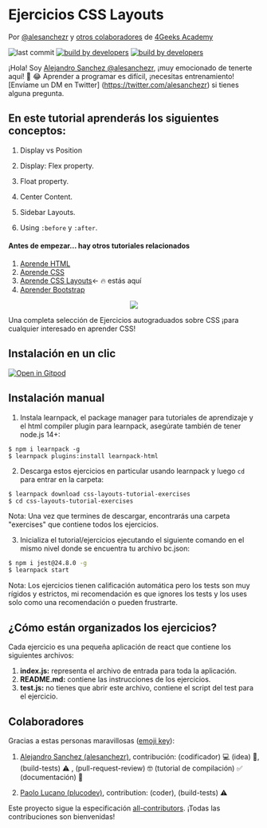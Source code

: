 <!-- hide -->
# Ejercicios CSS Layouts 

Por [@alesanchezr](https://twitter.com/alesanchezr) y [otros colaboradores](https://github.com/4GeeksAcademy/css-layouts-tutorial-exercises/graphs/contributors) de [4Geeks Academy](http://4geeksacademy.co/)

![last commit](https://img.shields.io/github/last-commit/4geeksacademy/css-layouts-tutorial-exercises)
[![build by developers](https://img.shields.io/badge/build_by-Developers-blue)](https://breatheco.de)
[![build by developers](https://img.shields.io/twitter/follow/4geeksacademy?style=social&logo=twitter)](https://twitter.com/4geeksacademy)

¡Hola! Soy [Alejandro Sanchez @alesanchezr](https://github.com/alesanchezr), ¡muy emocionado de tenerte aquí! 🎉 😂 Aprender a programar es difícil, ¡necesitas entrenamiento! [Envíame un DM en Twitter] (https://twitter.com/alesanchezr) si tienes alguna pregunta. 
<!-- endhide -->
## En este tutorial aprenderás los siguientes conceptos:

1. Display vs Position

2. Display: Flex property.

3. Float property.

4. Center Content.

5. Sidebar Layouts.

6. Using `:before` y `:after`.
<!-- hide -->
#### Antes de empezar... hay otros tutoriales relacionados 
<ol>
  <li><a href="https://github.com/4GeeksAcademy/html-tutorial-exercises-course">Aprende HTML</a></li>
  <li><a href="https://github.com/4GeeksAcademy/css-tutorial-exercises-course">Aprende CSS</a></li>
  <li><a href="https://github.com/4GeeksAcademy/css-layouts-tutorial-exercises">Aprende CSS Layouts</a>← 🔥 estás aquí</li>
  <li><a href="https://github.com/4GeeksAcademy/bootstrap-exercises-tutorial">Aprender Bootstrap</a></li>
</ol>
<p align="center">
  <img src="https://raw.githubusercontent.com/4GeeksAcademy/react-exercises/master/preview.gif">
</p>
<!-- endhide -->
Una completa selección de Ejercicios autograduados sobre CSS ¡para cualquier interesado en aprender CSS!

## Instalación en un clic

[![Open in Gitpod](https://gitpod.io/button/open-in-gitpod.svg)](https://gitpod.io#https://github.com/4GeeksAcademy/css-layouts-tutorial-exercises.git)

## Instalación manual 

1. Instala learnpack, el package manager para tutoriales de aprendizaje y el html compiler plugin para learnpack, asegúrate también de tener node.js 14+:

```
$ npm i learnpack -g
$ learnpack plugins:install learnpack-html
```

2. Descarga estos ejercicios en particular usando learnpack y luego `cd` para entrar en la carpeta: 

```
$ learnpack download css-layouts-tutorial-exercises
$ cd css-layouts-tutorial-exercises
```

Nota: Una vez que termines de descargar, encontrarás una carpeta "exercises" que contiene todos los ejercicios.

3. Inicializa el tutorial/ejercicios ejecutando el siguiente comando en el mismo nivel donde se encuentra tu archivo bc.json:

```sh
$ npm i jest@24.8.0 -g
$ learnpack start
```

Nota: Los ejercicios tienen calificación automática pero los tests son muy rígidos y estrictos, mi recomendación es que ignores los tests y los uses solo como una recomendación o pueden frustrarte.

## ¿Cómo están organizados los ejercicios?

Cada ejercicio es una pequeña aplicación de react que contiene los siguientes archivos:

1. **index.js:** representa el archivo de entrada para toda la aplicación.
2. **README.md:** contiene las instrucciones de los ejercicios.
3. **test.js:** no tienes que abrir este archivo, contiene el script del test para el ejercicio.

## Colaboradores
 
Gracias a estas personas maravillosas ([emoji key](https://github.com/kentcdodds/all-contributors#emoji-key)):

1. [Alejandro Sanchez (alesanchezr)](https://github.com/alesanchezr), contribución: (codificador) 💻 (idea) 🤔, (build-tests) ⚠️ , (pull-request-review) 🤓 (tutorial de compilación) ✅ (documentación) 📖

2. [Paolo Lucano (plucodev)](https://github.com/plucodev), contribution: (coder), (build-tests)  ⚠️ 

Este proyecto sigue la especificación [all-contributors](https://github.com/kentcdodds/all-contributors). ¡Todas las contribuciones son bienvenidas!
